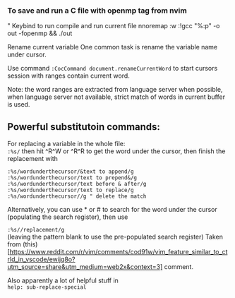 ### To save and run a C file with openmp tag from nvim 

" Keybind to run compile and run current file
nnoremap <F9> :w <CR> :!gcc "%:p" -o out -fopenmp && ./out <Enter>

Rename current variable
One common task is rename the variable name under cursor.

Use command ``:CocCommand document.renameCurrentWord`` to start cursors session with ranges contain current word.

Note: the word ranges are extracted from language server when possible, when language server not available, strict match of words in current buffer is used.



## Powerful substitutoin commands: 
For replacing a variable in the whole file:  
```:%s/```
then hit ^R^W or ^R^R to get the word under the cursor, then finish the replacement with
```
:%s/wordunderthecursor/&text to append/g
:%s/wordunderthecursor/text to prepend&/g
:%s/wordunderthecursor/text before & after/g
:%s/wordunderthecursor/text to replace/g
:%s/wordunderthecursor//g " delete the match
```  
Alternatively, you can use * or # to search for the word under the cursor (populating the search register), then use  

```:%s//replacement/g```  
(leaving the pattern blank to use the pre-populated search register)
Taken from (this)[https://www.reddit.com/r/vim/comments/cod91w/vim_feature_similar_to_ctrld_in_vscode/ewijq8o?utm_source=share&utm_medium=web2x&context=3] comment.  

Also apparently a lot of helpful stuff in  
```help: sub-replace-special```  

